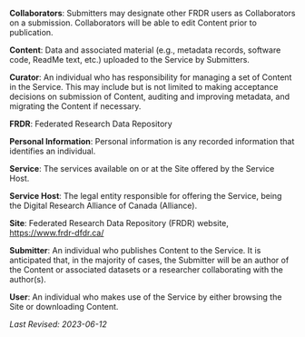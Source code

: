 **Collaborators**: Submitters may designate other FRDR users as Collaborators on a submission. Collaborators will be able to edit Content prior to publication.

**Content**: Data and associated material (e.g., metadata records, software code, ReadMe text, etc.) uploaded to the Service by Submitters.

**Curator**: An individual who has responsibility for managing a set of Content in the Service. This may include but is not limited to making acceptance decisions on submission of Content, auditing and improving metadata, and migrating the Content if necessary.

**FRDR**: Federated Research Data Repository

**Personal Information**: Personal information is any recorded information that identifies an individual.

**Service**: The services available on or at the Site offered by the Service Host.

**Service Host**: The legal entity responsible for offering the Service, being the Digital Research Alliance of Canada (Alliance).

**Site**: Federated Research Data Repository (FRDR) website, https://www.frdr-dfdr.ca/

**Submitter**: An individual who publishes Content to the Service. It is anticipated that, in the majority of cases, the Submitter will be an author of the Content or associated datasets or a researcher collaborating with the author(s).

**User**: An individual who makes use of the Service by either browsing the Site or downloading Content.

*Last Revised: 2023-06-12*
